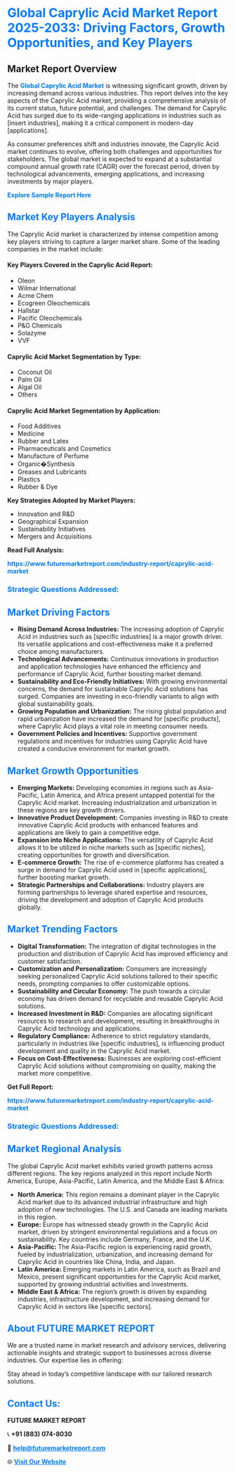 <h1 style="color: #007BFF;">Global Caprylic Acid Market Report 2025-2033: Driving Factors, Growth Opportunities, and Key Players</h1>

<section id="overview">
<h2>Market Report Overview</h2>
<p>The <a href="https://www.futuremarketreport.com/industry-report/caprylic-acid-market" style="color: #007BFF; text-decoration: none;"><strong>Global Caprylic Acid Market</strong></a> is witnessing significant growth, driven by increasing demand across various industries. This report delves into the key aspects of the Caprylic Acid market, providing a comprehensive analysis of its current status, future potential, and challenges. The demand for Caprylic Acid has surged due to its wide-ranging applications in industries such as [insert industries], making it a critical component in modern-day [applications].</p>
<p>As consumer preferences shift and industries innovate, the Caprylic Acid market continues to evolve, offering both challenges and opportunities for stakeholders. The global market is expected to expand at a substantial compound annual growth rate (CAGR) over the forecast period, driven by technological advancements, emerging applications, and increasing investments by major players.</p>
</section>

<section id="overview">
<p><a href="https://www.futuremarketreport.com/request-sample/reportId=64081" style="color: #007BFF; text-decoration: none;"><strong>Explore Sample Report Here</strong></a></p>
</section>

<section id="key-players">
<h2 style="color: #007BFF;">Market Key Players Analysis</h2>
<p>The Caprylic Acid market is characterized by intense competition among key players striving to capture a larger market share. Some of the leading companies in the market include:</p>
<h4>Key Players Covered in the Caprylic Acid Report:</h4>
<ul><li>Oleon</li><li>Wilmar International</li><li>Acme Chem</li><li>Ecogreen Oleochemicals</li><li>Hallstar</li><li>Pacific Oleochemicals</li><li>P&amp;G Chemicals</li><li>Solazyme</li><li>VVF</li></ul>
<h4>Caprylic Acid Market Segmentation by Type:</h4>
<ul><li>Coconut Oil</li><li>Palm Oil</li><li>Algal Oil</li><li>Others</li></ul>

<h4>Caprylic Acid Market Segmentation by Application:</h4>
<ul><li>Food Additives</li><li>Medicine</li><li>Rubber and Latex</li><li>Pharmaceuticals and Cosmetics</li><li>Manufacture of Perfume</li><li>Organic�Synthesis</li><li>Greases and Lubricants</li><li>Plastics</li><li>Rubber &amp; Dye</li></ul>
<p><strong>Key Strategies Adopted by Market Players:</strong></p>
<ul>
<li>Innovation and R&D</li>
<li>Geographical Expansion</li>
<li>Sustainability Initiatives</li>
<li>Mergers and Acquisitions</li>
</ul>
</section>

<section>
<p><strong>Read Full Analysis: </strong></p><a href="https://www.futuremarketreport.com/industry-report/caprylic-acid-market" style="color: #007BFF; text-decoration: none;"><strong>https://www.futuremarketreport.com/industry-report/caprylic-acid-market</strong></a>
<h3 style="color: #007BFF;">Strategic Questions Addressed:</h3>
</section>

<section id="driving-factors">
<h2 style="color: #007BFF;">Market Driving Factors</h2>
<ul>
<li><strong>Rising Demand Across Industries:</strong> The increasing adoption of Caprylic Acid in industries such as [specific industries] is a major growth driver. Its versatile applications and cost-effectiveness make it a preferred choice among manufacturers.</li>
<li><strong>Technological Advancements:</strong> Continuous innovations in production and application technologies have enhanced the efficiency and performance of Caprylic Acid, further boosting market demand.</li>
<li><strong>Sustainability and Eco-Friendly Initiatives:</strong> With growing environmental concerns, the demand for sustainable Caprylic Acid solutions has surged. Companies are investing in eco-friendly variants to align with global sustainability goals.</li>
<li><strong>Growing Population and Urbanization:</strong> The rising global population and rapid urbanization have increased the demand for [specific products], where Caprylic Acid plays a vital role in meeting consumer needs.</li>
<li><strong>Government Policies and Incentives:</strong> Supportive government regulations and incentives for industries using Caprylic Acid have created a conducive environment for market growth.</li>
</ul>
</section>

<section id="growth-opportunities">
<h2 style="color: #007BFF;">Market Growth Opportunities</h2>
<ul>
<li><strong>Emerging Markets:</strong> Developing economies in regions such as Asia-Pacific, Latin America, and Africa present untapped potential for the Caprylic Acid market. Increasing industrialization and urbanization in these regions are key growth drivers.</li>
<li><strong>Innovative Product Development:</strong> Companies investing in R&D to create innovative Caprylic Acid products with enhanced features and applications are likely to gain a competitive edge.</li>
<li><strong>Expansion into Niche Applications:</strong> The versatility of Caprylic Acid allows it to be utilized in niche markets such as [specific niches], creating opportunities for growth and diversification.</li>
<li><strong>E-commerce Growth:</strong> The rise of e-commerce platforms has created a surge in demand for Caprylic Acid used in [specific applications], further boosting market growth.</li>
<li><strong>Strategic Partnerships and Collaborations:</strong> Industry players are forming partnerships to leverage shared expertise and resources, driving the development and adoption of Caprylic Acid products globally.</li>
</ul>
</section>

<section id="trending-factors">
<h2 style="color: #007BFF;">Market Trending Factors</h2>
<ul>
<li><strong>Digital Transformation:</strong> The integration of digital technologies in the production and distribution of Caprylic Acid has improved efficiency and customer satisfaction.</li>
<li><strong>Customization and Personalization:</strong> Consumers are increasingly seeking personalized Caprylic Acid solutions tailored to their specific needs, prompting companies to offer customizable options.</li>
<li><strong>Sustainability and Circular Economy:</strong> The push towards a circular economy has driven demand for recyclable and reusable Caprylic Acid solutions.</li>
<li><strong>Increased Investment in R&D:</strong> Companies are allocating significant resources to research and development, resulting in breakthroughs in Caprylic Acid technology and applications.</li>
<li><strong>Regulatory Compliance:</strong> Adherence to strict regulatory standards, particularly in industries like [specific industries], is influencing product development and quality in the Caprylic Acid market.</li>
<li><strong>Focus on Cost-Effectiveness:</strong> Businesses are exploring cost-efficient Caprylic Acid solutions without compromising on quality, making the market more competitive.</li>
</ul>
</section>

<section>
<p><strong>Get Full Report: </strong></p><a href="https://www.futuremarketreport.com/industry-report/caprylic-acid-market" style="color: #007BFF; text-decoration: none;"><strong>https://www.futuremarketreport.com/industry-report/caprylic-acid-market</strong></a>
<h3 style="color: #007BFF;">Strategic Questions Addressed:</h3>
</section>


<section id="regional-analysis">
<h2 style="color: #007BFF;">Market Regional Analysis</h2>
<p>The global Caprylic Acid market exhibits varied growth patterns across different regions. The key regions analyzed in this report include North America, Europe, Asia-Pacific, Latin America, and the Middle East & Africa:</p>
<ul>
<li><strong>North America:</strong> This region remains a dominant player in the Caprylic Acid market due to its advanced industrial infrastructure and high adoption of new technologies. The U.S. and Canada are leading markets in this region.</li>
<li><strong>Europe:</strong> Europe has witnessed steady growth in the Caprylic Acid market, driven by stringent environmental regulations and a focus on sustainability. Key countries include Germany, France, and the U.K.</li>
<li><strong>Asia-Pacific:</strong> The Asia-Pacific region is experiencing rapid growth, fueled by industrialization, urbanization, and increasing demand for Caprylic Acid in countries like China, India, and Japan.</li>
<li><strong>Latin America:</strong> Emerging markets in Latin America, such as Brazil and Mexico, present significant opportunities for the Caprylic Acid market, supported by growing industrial activities and investments.</li>
<li><strong>Middle East & Africa:</strong> The region’s growth is driven by expanding industries, infrastructure development, and increasing demand for Caprylic Acid in sectors like [specific sectors].</li>
</ul>
</section>

<footer>
<h2 style="color: #007BFF;">About FUTURE MARKET REPORT</h2>
<p>We are a trusted name in market research and advisory services, delivering actionable insights and strategic support to businesses across diverse industries. Our expertise lies in offering:</p>

<p>Stay ahead in today’s competitive landscape with our tailored research solutions.</p>

<h2 style="color: #007BFF;">Contact Us:</h2>
<p><strong>FUTURE MARKET REPORT</strong></p>
<p>📞 <strong>+91 (883) 074-8030</strong></p>
<p>📧 <strong><a href="mailto:help@futuremarketreport.com" style="color: #007BFF;">help@futuremarketreport.com</a></strong></p>
<p>🌐 <strong><a href="https://www.futuremarketreport.com/" style="color: #007BFF;">Visit Our Website</a></strong></p>
</footer>